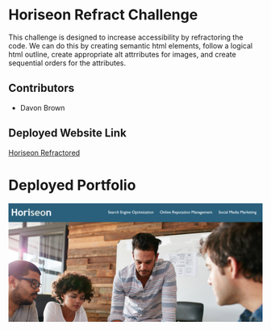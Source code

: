 # Horiseon Refract Challenge

This challenge is designed to increase accessibility by refractoring the code. We can do this by creating semantic html elements, follow a logical html outline, create appropriate alt attrributes for images, and create sequential orders for the attributes. 

## Contributors

- Davon Brown

## Deployed Website Link
 
 [Horiseon Refractored](https://davonhb.github.io/Challenge01/)

# Deployed Portfolio

![Deployed Portfolio](./assets/images/Horiseon.png)




